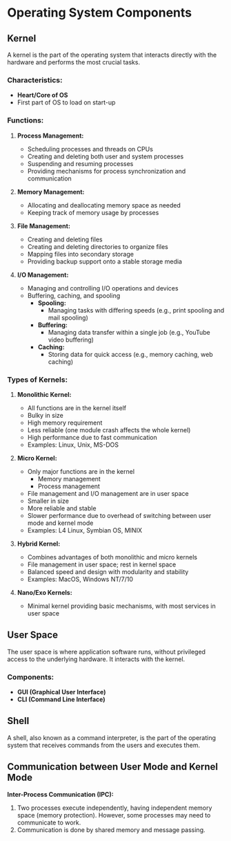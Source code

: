 # Operating System Components

## Kernel

A kernel is the part of the operating system that interacts directly with the hardware and performs the most crucial tasks.

### Characteristics:
- **Heart/Core of OS**
- First part of OS to load on start-up

### Functions:
1. **Process Management:**
   - Scheduling processes and threads on CPUs
   - Creating and deleting both user and system processes
   - Suspending and resuming processes
   - Providing mechanisms for process synchronization and communication

2. **Memory Management:**
   - Allocating and deallocating memory space as needed
   - Keeping track of memory usage by processes

3. **File Management:**
   - Creating and deleting files
   - Creating and deleting directories to organize files
   - Mapping files into secondary storage
   - Providing backup support onto a stable storage media

4. **I/O Management:**
   - Managing and controlling I/O operations and devices
   - Buffering, caching, and spooling
     - **Spooling:**
       - Managing tasks with differing speeds (e.g., print spooling and mail spooling)
     - **Buffering:**
       - Managing data transfer within a single job (e.g., YouTube video buffering)
     - **Caching:**
       - Storing data for quick access (e.g., memory caching, web caching)
   
### Types of Kernels:
1. **Monolithic Kernel:**
   - All functions are in the kernel itself
   - Bulky in size
   - High memory requirement
   - Less reliable (one module crash affects the whole kernel)
   - High performance due to fast communication
   - Examples: Linux, Unix, MS-DOS

2. **Micro Kernel:**
   - Only major functions are in the kernel
     - Memory management
     - Process management
   - File management and I/O management are in user space
   - Smaller in size
   - More reliable and stable
   - Slower performance due to overhead of switching between user mode and kernel mode
   - Examples: L4 Linux, Symbian OS, MINIX

3. **Hybrid Kernel:**
   - Combines advantages of both monolithic and micro kernels
   - File management in user space; rest in kernel space
   - Balanced speed and design with modularity and stability
   - Examples: MacOS, Windows NT/7/10

4. **Nano/Exo Kernels:**
   - Minimal kernel providing basic mechanisms, with most services in user space

## User Space

The user space is where application software runs, without privileged access to the underlying hardware. It interacts with the kernel.

### Components:
- **GUI (Graphical User Interface)**
- **CLI (Command Line Interface)**

## Shell

A shell, also known as a command interpreter, is the part of the operating system that receives commands from the users and executes them.

## Communication between User Mode and Kernel Mode

**Inter-Process Communication (IPC):**
1. Two processes execute independently, having independent memory space (memory protection). However, some processes may need to communicate to work.
2. Communication is done by shared memory and message passing.
